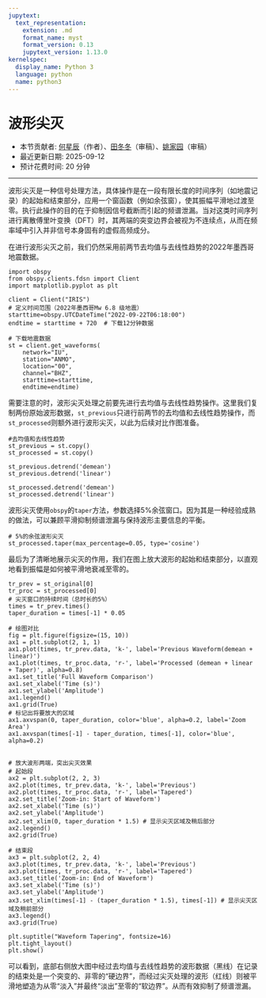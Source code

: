 ```yaml
---
jupytext:
  text_representation:
    extension: .md
    format_name: myst
    format_version: 0.13
    jupytext_version: 1.13.0
kernelspec:
  display_name: Python 3
  language: python
  name: python3
---
```




# 波形尖灭

- 本节贡献者: [何星辰](https://github.com/Chuan1937)（作者）、[田冬冬](https://me.seisman.info/)（审稿）、[姚家园](https://github.com/core-man)（审稿）
- 最近更新日期: 2025-09-12
- 预计花费时间: 20 分钟

---



波形尖灭是一种信号处理方法，具体操作是在一段有限长度的时间序列（如地震记录）的起始和结束部分，应用一个窗函数（例如余弦窗），使其振幅平滑地过渡至零。执行此操作的目的在于抑制因信号截断而引起的频谱泄漏。当对这类时间序列进行离散傅里叶变换（DFT）时，其两端的突变边界会被视为不连续点，从而在频率域中引入并非信号本身固有的虚假高频成分。


在进行波形尖灭之前，我们仍然采用前两节去均值与去线性趋势的2022年墨西哥地震数据。

```{code-cell} ipython3
import obspy
from obspy.clients.fdsn import Client
import matplotlib.pyplot as plt

client = Client("IRIS")
# 定义时间范围（2022年墨西哥Mw 6.8 级地震）
starttime=obspy.UTCDateTime("2022-09-22T06:18:00")
endtime = starttime + 720  # 下载12分钟数据

# 下载地震数据
st = client.get_waveforms(
    network="IU",
    station="ANMO", 
    location="00", 
    channel="BHZ",
    starttime=starttime, 
    endtime=endtime)
```


需要注意的时，波形尖灭处理之前要先进行去均值与去线性趋势操作。这里我们复制两份原始波形数据，`st_previous`只进行前两节的去均值和去线性趋势操作，而`st_processed`则额外进行波形尖灭，以此为后续对比作图准备。

```{code-cell} ipython3
#去均值和去线性趋势
st_previous = st.copy()
st_processed = st.copy()

st_previous.detrend('demean')
st_previous.detrend('linear')

st_processed.detrend('demean')
st_processed.detrend('linear')
```

波形尖灭使用`obspy`的`taper`方法，参数选择5%余弦窗口。因为其是一种经验成熟的做法，可以兼顾平滑抑制频谱泄漏与保持波形主要信息的平衡。

```{code-cell} ipython3
# 5%的余弦波形尖灭
st_processed.taper(max_percentage=0.05, type='cosine')
```

最后为了清晰地展示尖灭的作用，我们在图上放大波形的起始和结束部分，以直观地看到振幅是如何被平滑地衰减至零的。

```{code-cell} ipython3
tr_prev = st_original[0]
tr_proc = st_processed[0]
# 尖灭窗口的持续时间（总时长的5%）
times = tr_prev.times()
taper_duration = times[-1] * 0.05

# 绘图对比
fig = plt.figure(figsize=(15, 10))
ax1 = plt.subplot(2, 1, 1)
ax1.plot(times, tr_prev.data, 'k-', label='Previous Waveform(demean + linear)')
ax1.plot(times, tr_proc.data, 'r-', label='Processed (demean + linear + Taper)', alpha=0.8)
ax1.set_title('Full Waveform Comparison')
ax1.set_xlabel('Time (s)')
ax1.set_ylabel('Amplitude')
ax1.legend()
ax1.grid(True)
# 标记出将要放大的区域
ax1.axvspan(0, taper_duration, color='blue', alpha=0.2, label='Zoom Area')
ax1.axvspan(times[-1] - taper_duration, times[-1], color='blue', alpha=0.2)


# 放大波形两端，突出尖灭效果
# 起始段
ax2 = plt.subplot(2, 2, 3)
ax2.plot(times, tr_prev.data, 'k-', label='Previous')
ax2.plot(times, tr_proc.data, 'r-', label='Tapered')
ax2.set_title('Zoom-in: Start of Waveform')
ax2.set_xlabel('Time (s)')
ax2.set_ylabel('Amplitude')
ax2.set_xlim(0, taper_duration * 1.5) # 显示尖灭区域及稍后部分
ax2.legend()
ax2.grid(True)

# 结束段
ax3 = plt.subplot(2, 2, 4)
ax3.plot(times, tr_prev.data, 'k-', label='Previous')
ax3.plot(times, tr_proc.data, 'r-', label='Tapered')
ax3.set_title('Zoom-in: End of Waveform')
ax3.set_xlabel('Time (s)')
ax3.set_ylabel('Amplitude')
ax3.set_xlim(times[-1] - (taper_duration * 1.5), times[-1]) # 显示尖灭区域及稍前部分
ax3.legend()
ax3.grid(True)

plt.suptitle("Waveform Tapering", fontsize=16)
plt.tight_layout()
plt.show()

```



可以看到，底部右侧放大图中经过去均值与去线性趋势的波形数据（黑线）在记录的结束处是一个突变的、非零的“硬边界”，而经过尖灭处理的波形（红线）则被平滑地塑造为从零“淡入”并最终“淡出”至零的“软边界”。从而有效抑制了频谱泄漏。